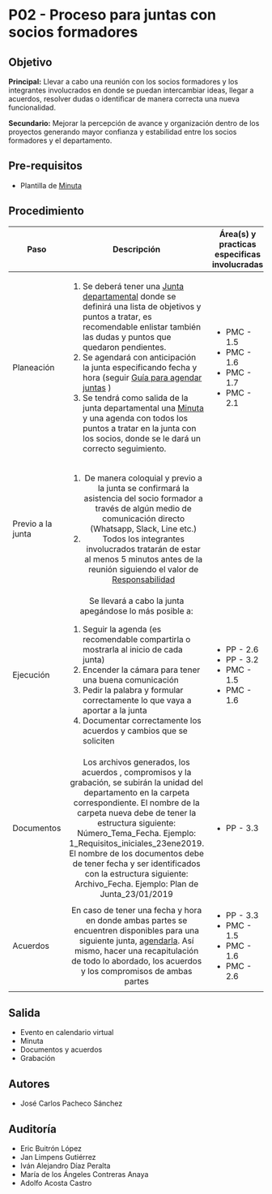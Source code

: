 # P02 - Proceso para juntas con socios formadores

## Objetivo

**Principal:** Llevar a cabo una reunión con los socios formadores y los integrantes involucrados en donde se puedan intercambiar ideas, llegar a acuerdos, resolver dudas o identificar de manera correcta una nueva funcionalidad.

**Secundario:** Mejorar la percepción de avance y organización dentro de los proyectos generando mayor confianza y estabilidad entre los socios formadores y el departamento.

## Pre-requisitos

- Plantilla de [Minuta](../plantillas/PL1-plantilla-para-minutas)

## Procedimiento

| Paso|   Descripción   | Área(s) y practicas especificas involucradas |
|------|:---------------:|--------------------|
| Planeación    | <ol align="left"><li>Se deberá tener una [Junta departamental](../procesos/P01-proceso-juntas-departamentales) donde se definirá una lista de objetivos y puntos a tratar, es recomendable enlistar también las dudas y puntos que quedaron pendientes.</li><li>Se agendará con anticipación la junta especificando fecha y hora (seguir [Guía para agendar juntas](../guias/G01-guia-para-agendar-juntas) )</li><li>Se tendrá como salida de la junta departamental una [Minuta](../plantillas/PL1-plantilla-para-minutas) y una agenda con todos los puntos a tratar en la junta con los socios, donde se le dará un correcto seguimiento.</li></ol> | <ul><li>PMC - 1.5</li><li>PMC - 1.6</li><li>PMC - 1.7</li><li>PMC - 2.1</li></ul> |
| Previo a la junta     | <ol><li>De manera coloquial y previo a la junta se confirmará la asistencia del socio formador a través de algún medio de comunicación directo (Whatsapp, Slack, Line etc.)</li><li>Todos los integrantes involucrados tratarán de estar al menos 5 minutos antes de la reunión siguiendo el valor de [Responsabilidad](../) </li></ol> |  |
| Ejecución | Se llevará a cabo la junta apegándose lo más posible a: <ol align="left"><li>Seguir la agenda (es recomendable compartirla o mostrarla al inicio de cada junta)</li><li>Encender la cámara para tener una buena comunicación  </li><li>Pedir la palabra y formular correctamente lo que vaya a aportar a la junta</li><li>Documentar correctamente los acuerdos y cambios que se soliciten </li></ol>  | <ul><li>PP - 2.6</li><li>PP - 3.2</li><li>PMC - 1.5</li><li>PMC - 1.6</li></ul> |
| Documentos| Los archivos generados, los acuerdos , compromisos  y la grabación, se subirán la unidad del departamento en la carpeta correspondiente. El nombre de la carpeta nueva debe de tener la estructura siguiente: Número_Tema_Fecha. Ejemplo: 1_Requisitos_iniciales_23ene2019. El nombre de los documentos debe de tener fecha y ser identificados con la estructura siguiente: Archivo_Fecha. Ejemplo: Plan de Junta_23/01/2019 | <ul><li>PP - 3.3</li></ul> |
| Acuerdos | En caso de tener una fecha y hora en donde ambas partes se encuentren disponibles para una siguiente junta, [agendarla](../guias/G01-guia-para-agendar-juntas). Así mismo, hacer una recapitulación de todo lo abordado, los acuerdos y los compromisos de ambas partes | <ul><li>PP - 3.3</li><li>PMC - 1.5</li><li>PMC - 1.6</li><li>PMC - 2.6</li></ul> |

## Salida

<ul><li>Evento en calendario virtual</li><li>Minuta</li><li>Documentos y acuerdos</li><li>Grabación</li></ul>

## Autores

- José Carlos Pacheco Sánchez

## Auditoría

- Eric Buitrón López
- Jan Limpens Gutiérrez
- Iván Alejandro Díaz Peralta
- María de los Ángeles Contreras Anaya
- Adolfo Acosta Castro
